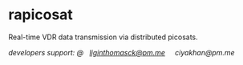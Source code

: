 # rapicosat
Real-time VDR data transmission via distributed picosats.

_developers support: @ &nbsp; liginthomasck@pm.me &nbsp; &nbsp; ciyakhan@pm.me_
